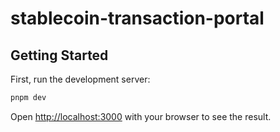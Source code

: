 # stablecoin-transaction-portal

## Getting Started

First, run the development server:

```bash
pnpm dev
```

Open [http://localhost:3000](http://localhost:3000) with your browser to see the result.